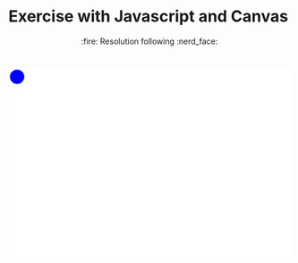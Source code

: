 # Exercise with Javascript and Canvas

 <p align="center"> 
 :fire: Resolution following :nerd_face:
</p>

 <h1 align="center">
  <img alt="usaMouse" title="#usaMouse" src="./img/usaMouse.gif" />
</h1>